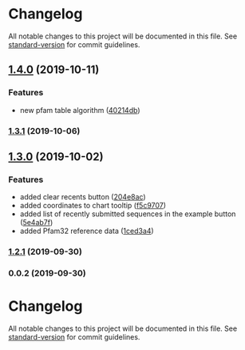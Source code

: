# Changelog

All notable changes to this project will be documented in this file. See [standard-version](https://github.com/conventional-changelog/standard-version) for commit guidelines.

## [1.4.0](https://github.com/hotdogee/annotate-ui/compare/v1.3.1...v1.4.0) (2019-10-11)


### Features

* new pfam table algorithm ([40214db](https://github.com/hotdogee/annotate-ui/commit/40214db))

### [1.3.1](https://github.com/hotdogee/annotate-ui/compare/v1.3.0...v1.3.1) (2019-10-06)

## [1.3.0](https://github.com/hotdogee/annotate-ui/compare/v1.2.1...v1.3.0) (2019-10-02)


### Features

* added clear recents button ([204e8ac](https://github.com/hotdogee/annotate-ui/commit/204e8ac))
* added coordinates to chart tooltip ([f5c9707](https://github.com/hotdogee/annotate-ui/commit/f5c9707))
* added list of recently submitted sequences in the example button ([5e4ab7f](https://github.com/hotdogee/annotate-ui/commit/5e4ab7f))
* added Pfam32 reference data ([1ced3a4](https://github.com/hotdogee/annotate-ui/commit/1ced3a4))

### [1.2.1](https://github.com/hotdogee/annotate-ui/compare/v0.0.2...v1.2.1) (2019-09-30)

### 0.0.2 (2019-09-30)

# Changelog

All notable changes to this project will be documented in this file. See [standard-version](https://github.com/conventional-changelog/standard-version) for commit guidelines.
